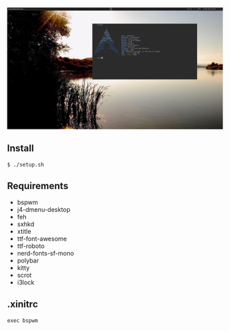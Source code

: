 ![My configuration](preview.jpg)

## Install

```
$ ./setup.sh
```

## Requirements
- bspwm
- j4-dmenu-desktop
- feh
- sxhkd
- xtitle
- ttf-font-awesome
- ttf-roboto
- nerd-fonts-sf-mono
- polybar
- kitty
- scrot
- i3lock

## .xinitrc

```
exec bspwm
```
